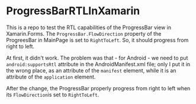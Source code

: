 # ProgressBarRTLInXamarin
This is a repo to test the RTL capabilities of the ProgressBar view in Xamarin.Forms.
The `ProgressBar.FlowDirection` property of the ProgreesBar in MainPage is set to `RightToLeft`. So, it should progress from right to left.

At first, it didn't work. The problem was that - for Android - we need to put `android:supportsRtl` attribute in the AndroidManifest.xml file; only I put it in the wrong place, as an attribute of the `manifest` element, while it is an attribute of the `application` element.

After the change, the ProgressBar properly progress from right to left when its `FlowDirection`is set to `RightToLeft`.
